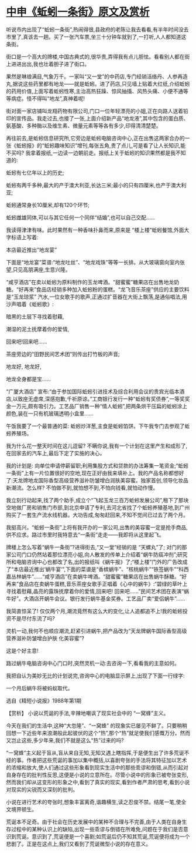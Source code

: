 # [中申《蚯蚓一条街》原文及赏析](https://www.vrrw.net/wx/15306.html)

听说市内出现了“蚯蚓一条街”,热闹得很,县政府的老陈让我去看看,有半年时间没去市里了,真该去一趟。买了一张汽车票,坐三十分钟车就到了,一打听,人人都知道这条街。

街口是一个高大的牌楼,中国古典式的,很华贵,弄得我有点儿胆怯。看看别人都在街上进进出出,我也壮着胆子进了街口。

果然是琳琅满目,气象万千。一家叫“又一堂”的中药店,专门经销活络丹、人参再造丸,据说这些药里都有地龙——就是蚯蚓。进了药店,只见墙上贴着大红纸,介绍蚯蚓的药用价值,上面写着蚯蚓性寒,主治高热狂躁、惊风抽搐、风热头痛、小便不通等等病症。怪不得叫“地龙”,真神着呢!

街对面一家店铺叫龙翔药物有限公司,门口一位年轻漂亮的小姐,正在向路人送着铅印的宣传品。我走过去,也接了一张,上面介绍新产品“地龙液”,其中包含的蛋白质、氨基酸、多种酶以及维生素、微量元素等等各有多少,印得清清楚楚。

再往前去,是蚯蚓信息研究所,它旁边是蚯蚓电脑咨询中心,正在出售这两家合办的一张《蚯蚓报》的“蚯蚓趣味知识”增刊,每张五角,贵了点儿,可是看了让人长知识,能不买吗? 我拿着报纸,一边读一边朝前走。报纸上关于蚯蚓的知识果然都是我不知道的:

蚯蚓有七亿年以上的历史;

蚯蚓有两千多种,最大的产于澳大利亚,长达三米;最小的只有四厘米,也产于澳大利亚;

蚯蚓通常身长10厘米,却有120个环节;

蚯蚓雌雄同体,可以与其它任何一个同伴“结婚”,也可以自己交配……

我读得津津有味。此时果然有一种香味扑鼻而来,原来是 “楼上楼”蚯蚓餐馆,外面大字标语上写着:

本店最近推出“地龙宴”

下面是“地龙宴”菜谱:“地龙吐丝”、“地龙戏珠”等等一长排。从大玻璃窗向室内张望,只见高朋满座,生意兴隆。

“咸亨酒店”在卖以蚯蚓为原料制作的玉龙啤酒。“甜蜜蜜”糖果店在出售地龙奶糖。“好再来”食品店经销多种加入蚯蚓粉的蛋糕。“龙飞音乐茶座”供应的主要饮料是“玉龙琼浆” 汽水,一位女歌手的歌声,正通过扩音器在大街上飘荡,是通俗唱法,用沙声唱着《蚯蚓歌》:

暗黑的土层下寻找着慰藉,

潮湿的泥土抚摩着你的爱情,

回来吧!回来吧……

茶座旁边的“田野民间艺术团”则传出打竹板的声音;

地龙好, 地龙好,

地龙全身都是宝……

“广厦大酒店” 宣布:“由于参加国际蚯蚓引进技术及综合利用会议的贵宾光临本酒店,以致座无虚席,深感抱歉,千祈原谅。”工商银行发行一种“蚯蚓有奖债券”,一等奖奖金一万元,颇有吸引力。工艺品厂销售一种“情人蚯蚓”,把两条烘干压扁的蚯蚓涂上颜色,装在一只有机玻璃透明小盒里……

午饭我要了一个最普通的菜: 蚯蚓炒洋葱,主食是蚯蚓馅饼。下午我专门去参观了蚯蚓养殖场。

我为什么花一整天时间在这儿逗留? 不瞒你说,我有一个计划在这里产生和成形了,在回家去的汽车上,最后下定了实施的决心。

我的计划是: 向单位申请停薪留职;利用集股方式和贷款的办法筹集一笔资金;“蚯蚓一条街”上有一片位置很好的空地,现在正好由我来填补上。我的产品名称都想好了:天龙牌地龙国际香型高级营养滋补防皱增白润肤美容蜜。独家首创,领导化妆品新潮流。怎么样? 不怕做不到,就怕想不到,不怕向钱看,就怕动作慢。

我立刻行动起来,找了两个助手,成立个“飞起玉龙三百万蚯蚓发展公司”,租下了那块空地做厂房和销售门市部,到北京申请了专利,去河北省找了个蚯蚓养殖基地,到广州购买了一套生产流水线机器。大功告成,匆匆赶回来,不知不觉间已过去了两个月。

我挺高兴。“蚯蚓一条街”上将有我开办的一家公司,出售的美容蜜一定是抢手商品,供不应求。路过市里时我特意去“一条街”走走——我即将从这里起飞。

牌楼上怎么写着“蜗牛一条街”?进得街去,“又一堂”经销的是 “天螺丸”了; 对门的那家公司门口仍然站着那位漂亮小姐,向人散发的传单上介绍着“蜗牛防癌冲剂”;研究所和电脑咨询中心也都改了名,出的报纸叫《蜗牛报》了;“楼上楼”门外的广告改成了“本店最近推出‘蜗牛宴’”,下面的菜谱是“香槟蜗牛”、“核桃蜗牛”“铁签蜗牛”“科西嘉丛林蜗牛”……“咸亨酒店”在卖蜗牛啤酒。“甜蜜蜜”糖果店在出售蜗牛酥糖。“好再来”食品店在卖蜗牛蛋糕,音乐茶座女歌手正唱着《心中的蜗牛》:“碧绿的草叶上寻找着慰藉,晶亮的露珠抚摩着你的爱情,回来吧! 回来吧……”民间艺术团在表演“蜗牛好”。大酒店开蜗牛会议。银行发行蜗牛基金奖券。工艺品厂卖“爱侣蜗牛”……

我简直惊呆了! 仅仅两个月,潮流竟然有这么大的变化,让人追都追不上!我的蚯蚓投资不是尽付东流了吗?

灵机一动,我何不也顺应潮流,赶紧引进蜗牛,把产品改为“天龙牌蜗牛国际香型高级营养滋补防皱增白护肤 化美容蜜”?

这是个好主意!

路过蜗牛电脑咨询中心门口时,突然灵机一动:去咨询一下,看看我的主意如何。

我把自认为美妙无比的计划说完,咨询中心的电脑显示屏上,出现了下面一行绿字:

一个月后蜗牛将被蚂蚁取代。

选自《精短小说报》1988年第1期



【赏析】 小说以荒诞的手法,辛辣地嘲讽了现实社会中的 “一窝蜂”主义。

今天在我们的生活中,这种“大忽隆”、“一窝蜂” 的现象实已屡见不鲜了。只要稍稍回想一下近些年来浪潮般此起彼伏的这个“热”,那个“热”就足使我们感慨万分。然而又岂止这些,多少年来,我们不就是这么“热”过来的吗?

“一窝蜂”主义起于盲从,盲从来自无知,无知又遇上瞎指挥,于是便生出了许多荒诞不经的事。作者把这些荒诞的事加以集中概括,以喜剧夸张的手法将其特征加以艺术的浓缩和放大,使人们通过这些形象看到现实生活中的那些乖谬和倒错,从而引起对自身存在的批判性反思,这便是小说的立意所在。尽管小说中的形象已被夸张变形,然而我们却从这变形的形象之中,看到了真实的现实,看到作者严肃的思考,看到小说对现实的尖锐而又深刻的批判。

小说在进行艺术的夸张时,想象丰富离奇,谐趣横生,读之忍俊不禁。结尾一笔,使全文境界顿生。

荒诞本不足奇。由于社会在历史发展中的某种不合理与不完善,由于人类在自身生存过程中的某种认识上的缺陷,出现一些乖谬与倒错在所难免,问题在于我们是否意识到荒诞。意识到了,荒诞便是一个喜剧;如荒诞后仍不知其荒诞,荒诞便将成为一个悲剧了。正是在这点上,我们又看到了荒诞微型小说的存在意义。

